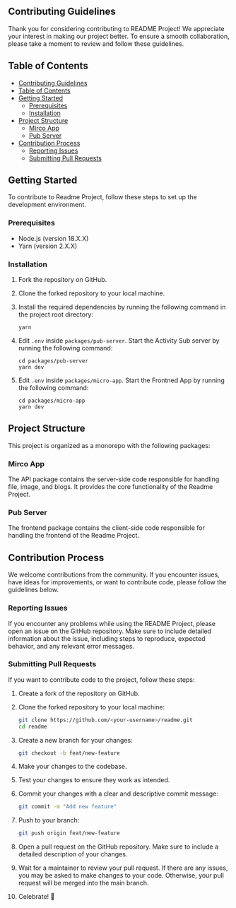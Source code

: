 ## Contributing Guidelines

Thank you for considering contributing to README Project! We appreciate your interest in making our project better. To ensure a smooth collaboration, please take a moment to review and follow these guidelines.

## Table of Contents

- [Contributing Guidelines](#contributing-guidelines)
- [Table of Contents](#table-of-contents)
- [Getting Started](#getting-started)
  - [Prerequisites](#prerequisites)
  - [Installation](#installation)
- [Project Structure](#project-structure)
  - [Mirco App](#mirco-app)
  - [Pub Server](#pub-server)
- [Contribution Process](#contribution-process)
  - [Reporting Issues](#reporting-issues)
  - [Submitting Pull Requests](#submitting-pull-requests)

## Getting Started

To contribute to Readme Project, follow these steps to set up the development environment.

### Prerequisites

- Node.js (version 18.X.X)
- Yarn (version 2.X.X)

### Installation

1. Fork the repository on GitHub.
2. Clone the forked repository to your local machine.
3. Install the required dependencies by running the following command in the project root directory:

   ```
   yarn
   ```

4. Edit `.env` inside `packages/pub-server`. Start the Activity Sub server by running the following command:

   ```
   cd packages/pub-server
   yarn dev
   ```

5. Edit `.env` inside `packages/micro-app`. Start the Frontned App by running the following command:

   ```
   cd packages/micro-app
   yarn dev
   ```

## Project Structure

This project is organized as a monorepo with the following packages:

### Mirco App

The API package contains the server-side code responsible for handling file, image, and blogs. It provides the core functionality of the Readme Project.

### Pub Server

The frontend package contains the client-side code responsible for handling the frontend of the Readme Project.

## Contribution Process

We welcome contributions from the community. If you encounter issues, have ideas for improvements, or want to contribute code, please follow the guidelines below.

### Reporting Issues

If you encounter any problems while using the README Project, please open an issue on the GitHub repository. Make sure to include detailed information about the issue, including steps to reproduce, expected behavior, and any relevant error messages.

### Submitting Pull Requests

If you want to contribute code to the project, follow these steps:

1. Create a fork of the repository on GitHub.

2. Clone the forked repository to your local machine:
    ```bash
   git clone https://github.com/<your-username>/readme.git
   cd readme
    ```

3. Create a new branch for your changes:
   ```bash
   git checkout -b feat/new-feature
   ```
4. Make your changes to the codebase.

5. Test your changes to ensure they work as intended.

6. Commit your changes with a clear and descriptive commit message:
   ```bash
   git commit -m "Add new feature"
   ```

7. Push to  your branch:
   ```bash
   git push origin feat/new-feature
   ```

8. Open a pull request on the GitHub repository. Make sure to include a detailed description of your changes.

9. Wait for a maintainer to review your pull request. If there are any issues, you may be asked to make changes to your code. Otherwise, your pull request will be merged into the main branch.

10. Celebrate! 🎉